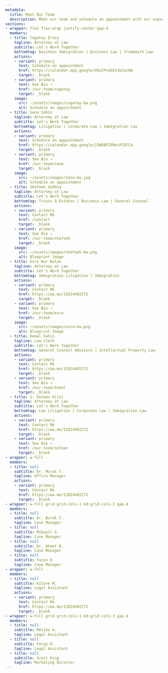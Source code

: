 ```yaml
---
metadata:
  title: Meet Our Team
  description: Meet our team and schedule an appointment with our experts.
sections:
- wrapper: flex flex-wrap justify-center gap-4
  members:
  - title: Cagatay Ersoy
    tagline: Attorney at Law
    subtitle: Let's Work Together
    bottomtag: Business Immigration | Business Law | Trademark Law
    actions:
    - variant: primary
      text: Schedule an appointment
      href: https://calendar.app.google/UGuCPvGbEV1b3acWA
      target: _blank
    - variant: primary
      text: See Bio →
      href: /our-team/cagatay
      target: _blank
    image:
      src: ~/assets/images/cagatay-bw.png
      alt: Schedule an appointment
  - title: Sena Sahin
    tagline: Attorney at Law
    subtitle: Let's Work Together
    bottomtag: Litigation | Corporate Law | Immigration Law
    actions:
    - variant: primary
      text: Schedule an appointment
      href: https://calendar.app.google/j5WDBFZPNocPCB7CA
      target: _blank
    - variant: primary
      text: See Bio →
      href: /our-team/sena
      target: _blank
    image:
      src: ~/assets/images/Sena-bw.jpg
      alt: Schedule an appointment
  - title: Shafeek Seddiq
    tagline: Attorney at Law
    subtitle: Let's Work Together
    bottomtag: Trusts & Estates | Business Law | General Counsel
    actions:
    - variant: primary
      text: Contact Me
      href: /contact
      target: _blank
    - variant: primary
      text: See Bio →
      href: /our-team/shafeek
      target: _blank
    image:
      src: ~/assets/images/shafeek-bw.png
      alt: Blueprint Image
  - title: Esra Nur Bulan
    tagline: Attorney at Law
    subtitle: Let's Work Together
    bottomtag: Immigration Litigation | Immigration
    actions:
    - variant: primary
      text: Contact Me
      href: https://wa.me/12024402272
      target: _blank
    - variant: primary
      text: See Bio →
      href: /our-team/esra
      target: _blank
    image:
      src: ~/assets/images/esra-bw.png
      alt: Blueprint Image
  - title: Kemal Sahin
    tagline: Law Clerk
    subtitle: Let's Work Together
    bottomtag: General Counsel Advisory | Intellectual Property Law
    actions:
    - variant: primary
      text: Contact Me
      href: https://wa.me/12024402272
      target: _blank
    - variant: primary
      text: See Bio →
      href: /our-team/kemal
      target: _blank
  - title: S. Selman Kilic
    tagline: Attorney at Law
    subtitle: Let's Work Together
    bottomtag: Law Litigation | Corporate Law | Immigration Law
    actions:
    - variant: primary
      text: Contact Me
      href: https://wa.me/12024402272
      target: _blank
    - variant: primary
      text: See Bio →
      href: /our-team/selman
      target: _blank
- wrapper: w-full
  members:
  - title: null
    subtitle: Dr. Murat Y.
    tagline: Office Manager
    actions:
    - variant: primary
      text: Contact Me
      href: https://wa.me/12024402272
      target: _blank
- wrapper: w-full grid grid-cols-1 md:grid-cols-2 gap-4
  members:
  - title: null
    subtitle: Dr. Burak C.
    tagline: Case Manager
  - title: null
    subtitle: Mikayil G.
    tagline: Case Manager
  - title: null
    subtitle: Dr. Ahmet B.
    tagline: Case Manager
  - title: null
    subtitle: Yasin D.
    tagline: Case Manager
- wrapper: w-full
  members:
  - title: null
    subtitle: Kilare M.
    tagline: Legal Assistant
    actions:
    - variant: primary
      text: Contact Me
      href: https://wa.me/12024402272
      target: _blank
- wrapper: w-full grid grid-cols-1 md:grid-cols-3 gap-4
  members:
  - title: null
    subtitle: Melike A.
    tagline: Legal Assistant
  - title: null
    subtitle: Feray H.
    tagline: Legal Assistant
  - title: null
    subtitle: Scott King
    tagline: Marketing Director
---
```

